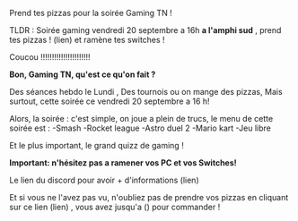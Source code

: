 Prend tes pizzas pour la soirée Gaming TN !

TLDR : Soirée gaming vendredi 20 septembre a 16h **a l'amphi sud** , prend tes pizzas ! (lien)  et ramène tes switches !


Coucou !!!!!!!!!!!!!!!!!!!!!!

**Bon, Gaming TN, qu'est ce qu'on fait ?**

Des séances hebdo le Lundi ,
Des tournois ou on mange des pizzas,
Mais surtout, cette soirée ce vendredi 20 septembre a 16 h!

Alors, la soirée : c'est simple, on joue a plein de trucs, le menu de cette soirée est :
-Smash
-Rocket league
-Astro duel 2
-Mario kart 
-Jeu libre 

Et le plus important, le grand quizz de gaming !

**Important: n'hésitez pas a ramener vos PC et vos Switches!**

Le lien du discord pour avoir + d'informations (lien)

Et si vous ne l'avez pas vu, n'oubliez pas de prendre vos pizzas en cliquant sur ce lien (lien) , vous avez jusqu'a () pour commander !